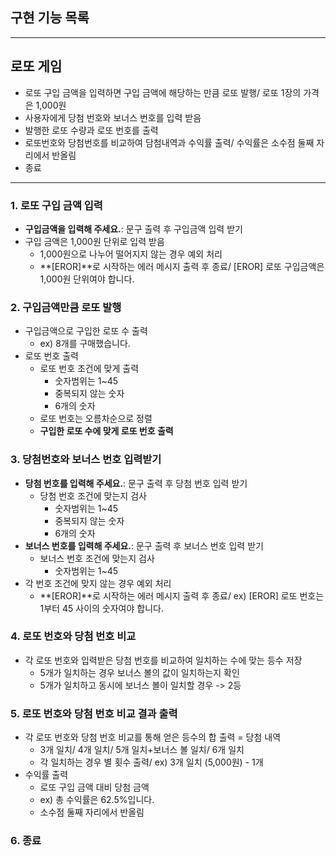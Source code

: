 ## 구현 기능 목록

---

## 로또 게임

- 로또 구입 금액을 입력하면 구입 금액에 해당하는 만큼 로또 발행/ 로또 1장의 가격은 1,000원
- 사용자에게 당첨 번호와 보너스 번호를 입력 받음
- 발행한 로또 수량과 로또 번호를 출력
- 로또번호와 당첨번호를 비교하여 담첨내역과 수익률 출력/ 수익률은 소수점 둘째 자리에서 반올림
- 종료

---

### 1. 로또 구입 금액 입력

- **구입금액을 입력해 주세요.**: 문구 출력 후 구입금액 입력 받기
- 구입 금액은 1,000원 단위로 입력 받음
  - 1,000원으로 나누어 떨어지지 않는 경우 예외 처리
  - **[EROR]**로 시작하는 에러 메시지 출력 후 종료/ [EROR] 로또 구입금액은 1,000원 단위여야 합니다.

### 2. 구입금액만큼 로또 발행

- 구입금액으로 구입한 로또 수 출력
  - ex) 8개를 구매했습니다.
- 로또 번호 출력
  - 로또 번호 조건에 맞게 출력
    - 숫자범위는 1~45
    - 중복되지 않는 숫자
    - 6개의 숫자
  - 로또 번호는 오름차순으로 정렬
  - **구입한 로또 수에 맞게 로또 번호 출력**

### 3. 당첨번호와 보너스 번호 입력받기

- **당첨 번호를 입력해 주세요.**: 문구 출력 후 당첨 번호 입력 받기
  - 당첨 번호 조건에 맞는지 검사
    - 숫자범위는 1~45
    - 중복되지 않는 숫자
    - 6개의 숫자
- **보너스 번호를 입력해 주세요.**: 문구 출력 후 보너스 번호 입력 받기
  - 보너스 번호 조건에 맞는지 검사
    - 숫자범위는 1~45
- 각 번호 조건에 맞지 않는 경우 예외 처리
  - **[EROR]**로 시작하는 에러 메시지 출력 후 종료/ ex) [EROR] 로또 번호는 1부터 45 사이의 숫자여야 합니다.

### 4. 로또 번호와 당첨 번호 비교

- 각 로또 번호와 입력받은 당첨 번호를 비교하여 일치하는 수에 맞는 등수 저장
  - 5개가 일치하는 경우 보너스 볼의 값이 일치하는지 확인
  - 5개가 일치하고 동시에 보너스 볼이 일치할 경우 -> 2등

### 5. 로또 번호와 당첨 번호 비교 결과 출력

- 각 로또 번호와 당첨 번호 비교를 통해 얻은 등수의 합 출력 = 당첨 내역
  - 3개 일치/ 4개 일치/ 5개 일치+보너스 볼 일치/ 6개 일치
  - 각 일치하는 경우 별 횟수 출력/ ex) 3개 일치 (5,000원) - 1개
- 수익률 출력
  - 로또 구입 금액 대비 당첨 금액
  - ex) 총 수익률은 62.5%입니다.
  - 소수점 둘째 자리에서 반올림

### 6. 종료
